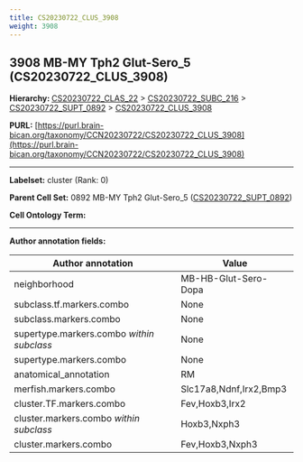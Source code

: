```yaml
---
title: CS20230722_CLUS_3908
weight: 3908
---
```

## 3908 MB-MY Tph2 Glut-Sero_5 (CS20230722_CLUS_3908)
<b>Hierarchy: </b>
[CS20230722_CLAS_22](../CS20230722_CLAS_22) >
[CS20230722_SUBC_216](../CS20230722_SUBC_216) >
[CS20230722_SUPT_0892](../CS20230722_SUPT_0892) >
[CS20230722_CLUS_3908](../CS20230722_CLUS_3908)

**PURL:** [https://purl.brain-bican.org/taxonomy/CCN20230722/CS20230722_CLUS_3908](https://purl.brain-bican.org/taxonomy/CCN20230722/CS20230722_CLUS_3908)

---


**Labelset:** cluster (Rank: 0)

**Parent Cell Set:** 0892 MB-MY Tph2 Glut-Sero_5 ([CS20230722_SUPT_0892](../CS20230722_SUPT_0892))



**Cell Ontology Term:** 

[MARKER GENES.]: #


---

[TRANSFERRED ANNOTATIONS.]: #


[AUTHOR ANNOTATION FIELDS.]: #


**Author annotation fields:**

| Author annotation | Value |
|-------------------|-------|
|neighborhood|MB-HB-Glut-Sero-Dopa|
|subclass.tf.markers.combo|None|
|subclass.markers.combo|None|
|supertype.markers.combo _within subclass_|None|
|supertype.markers.combo|None|
|anatomical_annotation|RM|
|merfish.markers.combo|Slc17a8,Ndnf,Irx2,Bmp3|
|cluster.TF.markers.combo|Fev,Hoxb3,Irx2|
|cluster.markers.combo _within subclass_|Hoxb3,Nxph3|
|cluster.markers.combo|Fev,Hoxb3,Nxph3|
